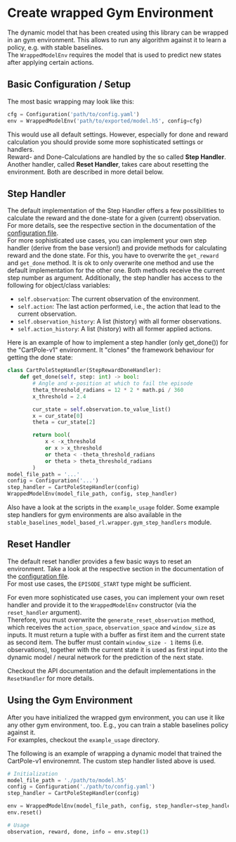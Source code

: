 # Create wrapped Gym Environment
The dynamic model that has been created using this library can be wrapped in an gym environment.
This allows to run any algorithm against it to learn a policy, e.g. with stable baselines.  
The `WrappedModelEnv` requires the model that is used to predict new states after applying certain
actions.

## Basic Configuration / Setup
The most basic wrapping may look like this:
```python
cfg = Configuration('path/to/config.yaml')
env = WrappedModelEnv('path/to/exported/model.h5', config=cfg)
```
This would use all default settings. However, especially for done and reward calculation you
should provide some more sophisticated settings or handlers.  
Reward- and Done-Calculations are handled by the so called **Step Handler**. Another handler,
called **Reset Handler**, takes care about resetting the environment. Both are described in more
detail below.

## Step Handler
The default implementation of the Step Handler offers a few possibilities to calculate the reward
and the done-state for a given (current) observation. For more details, see the respective section
in the documentation of the [configuration file](configuration-file.md#model-wrapping).  
For more sophisticated use cases, you can implement your own step handler (derive from the base
version!) and provide methods for calculating reward and the done state. For this, you have to
overwrite the `get_reward` and `get_done` method. It is ok to only overwrite one method and use
the default implementation for the other one. Both methods receive the current step number as
argument. Additionally, the step handler has access to the following for object/class variables:

- `self.observation`: The current observation of the environment.
- `self.action`: The last action performed, i.e., the action that lead to the current observation.
- `self.observation_history`: A list (history) with all former observations.
- `self.action_history`: A list (history) with all former applied actions.

Here is an example of how to implement a step handler (only get_done()) for the "CartPole-v1"
environment. It "clones" the framework behaviour for getting the done state:

```python
class CartPoleStepHandler(StepRewardDoneHandler):
    def get_done(self, step: int) -> bool:
        # Angle and x-position at which to fail the episode
        theta_threshold_radians = 12 * 2 * math.pi / 360
        x_threshold = 2.4

        cur_state = self.observation.to_value_list()
        x = cur_state[0]
        theta = cur_state[2]

        return bool(
            x < -x_threshold
            or x > x_threshold
            or theta < -theta_threshold_radians
            or theta > theta_threshold_radians
        )
model_file_path = '...'
config = Configuration('...')
step_handler = CartPoleStepHandler(config)
WrappedModelEnv(model_file_path, config, step_handler)
```

Also have a look at the scripts in the `example_usage` folder. Some example step handlers for
gym environments are also available in the
`stable_baselines_model_based_rl.wrapper.gym_step_handlers` module.

## Reset Handler
The default reset handler provides a few basic ways to reset an environment. Take a look at the
respective section in the documentation of the
[configuration file](configuration-file.md#model-wrapping).  
For most use cases, the `EPISODE_START` type might be sufficient.

For even more sophisticated use cases, you can implement your own reset handler and provide it to
the `WrappedModelEnv` constructor (via the `reset_handler` argument).  
Therefore, you must overwrite the `generate_reset_observation` method, which receives the
`action_space`, `observation_space` and `window_size` as inputs. It must return a tuple with a
buffer as first item and the current state as second item. The buffer must contain
`window_size - 1` items (i.e. observations), together with the current state it is used as first
input into the dynamic model / neural network for the prediction of the next state.

Checkout the API documentation and the default implementations in the `ResetHandler` for more
details.


## Using the Gym Environment
After you have initialized the wrapped gym environment, you can use it like any other gym
environment, too. E.g., you can train a stable baselines policy against it.  
For examples, checkout the `example_usage` directory.

The following is an example of wrapping a dynamic model that trained the CartPole-v1
environemnt. The custom step handler listed above is used.

```python
# Initialization
model_file_path = './path/to/model.h5'
config = Configuration('./path/to/config.yaml')
step_handler = CartPoleStepHandler(config)

env = WrappedModelEnv(model_file_path, config, step_handler=step_handler)
env.reset()

# Usage
observation, reward, done, info = env.step(1)
```
